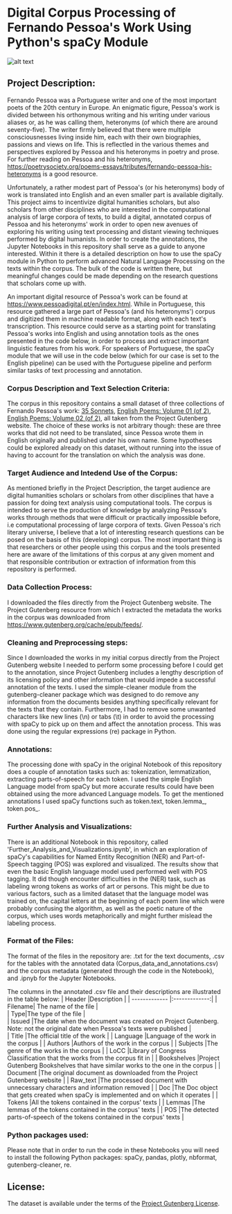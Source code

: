 # Digital Corpus Processing of Fernando Pessoa's Work Using Python's spaCy Module

![alt text](https://miro.medium.com/v2/resize:fit:1100/format:webp/1*_KkW3OElfRLDBX1DijsWNQ.png)


## Project Description:
Fernando Pessoa was a Portuguese writer and one of the most important poets of the 20th century in Europe. An enigmatic figure, Pessoa's work is divided between his orthonymous writing and his writing under various aliases or, as he was calling them, heteronyms (of which there are around seventy-five). The writer firmly believed that there were multiple consciousnesses living inside him, each with their own biographies, passions and views on life. This is reflectled in the various themes and perspectives explored by Pessoa and his heteronyms in poetry and prose. For further reading on Pessoa and his heteronyms, https://poetrysociety.org/poems-essays/tributes/fernando-pessoa-his-heteronyms is a good resource.

Unfortunately, a rather modest part of Pessoa's (or his heteronyms) body of work is translated into English and an even smaller part is available digitally. This project aims to incentivize digital humanities scholars, but also scholars from other disciplines who are interested in the computational analysis of large corpora of texts, to build a digital, annotated corpus of Pessoa and his heteronyms' work in order to open new avenues of exploring his writing using text processing and distant viewing techniques performed by digital humanists. In order to create the annotations, the Jupyter Notebooks in this repository shall serve as a guide to anyone interested. Within it there is a detailed description on how to use the spaCy module in Python to perform advanced Natural Language Processing on the texts within the corpus. The bulk of the code is written there, but meaningful changes could be made depending on the research questions that scholars come up with.

An important digital resource of Pessoa's work can be found at https://www.pessoadigital.pt/en/index.html. While in Portuguese, this resource gathered a large part of Pessoa's (and his heteronyms') corpus and digitized them in machine readable format, along with each text's transcription. This resource could serve as a starting point for translating Pessoa's works into English and using annotation tools as the ones presented in the code below, in order to process and extract important linguistic features from his work. For speakers of Portuguese, the spaCy module that we will use in the code below (which for our case is set to the English pipeline) can be used with the Portuguese pipeline and perform similar tasks of text processing and annotation.

### Corpus Description and Text Selection Criteria:
The corpus in this repository contains a small dataset of three collections of Fernando Pessoa's work: [35 Sonnets](https://www.gutenberg.org/ebooks/19978), [English Poems: Volume 01 (of 2)](https://www.gutenberg.org/ebooks/66039), [English Poems: Volume 02 (of 2)](https://www.gutenberg.org/ebooks/66040), all taken from the Project Gutenberg website. The choice of these works is not arbitrary though: these are three works that did not need to be translated, since Pessoa wrote them in English originally and published under his own name. Some hypotheses could be explored already on this dataset, without running into the issue of having to account for the translation on which the analysis was done. 

### Target Audience and Intedend Use of the Corpus:
As mentioned briefly in the Project Description, the target audience are digital humanities scholars or scholars from other disciplines that have a passion for doing text analysis using computational tools. The corpus is intended to serve the production of knowledge by analyzing Pessoa's works through methods that were difficult or practically impossible before, i.e computational processing of large corpora of texts. Given Pessoa's rich literary universe, I believe that a lot of interesting research questions can be posed on the basis of this (developing) corpus. The most important thing is that researchers or other people using this corpus and the tools presented here are aware of the limitations of this corpus at any given moment and that responsible contribution or extraction of information from this repository is performed.

### Data Collection Process:
I downloaded the files directly from the Project Gutenberg website. The Project Gutenberg resource from which I extracted the metadata the works in the corpus was downloaded from https://www.gutenberg.org/cache/epub/feeds/.

### Cleaning and Preprocessing steps:
Since I downloaded the works in my initial corpus directly from the Project Gutenberg website I needed to perform some processing before I could get to the annotation, since Project Gutenberg includes a lengthy description of its licensing policy and other information that would impede a successful annotation of the texts. I used the simple-cleaner module from the gutenberg-cleaner package which was designed to do remove any information from the documents besides anything specifically relevant for the texts that they contain. Furthermore, I had to remove some unwanted characters like new lines (\n) or tabs (\t) in order to avoid the processing with spaCy to pick up on them and affect the annotation process. This was done using the regular expressions (re) package in Python.

### Annotations:
The processing done with spaCy in the original Notebook of this repository does a couple of annotation tasks such as: tokenization, lemmatization, extracting parts-of-speech for each token. I used the simple English Language model from spaCy but more accurate results could have been obtained using the more advanced Language models. To get the mentioned annotations I used spaCy functions such as token.text, token.lemma_, token.pos_.

### Further Analysis and Visualizations:
There is an additional Notebook in this repository, called 'Further_Analysis_and_Visualizations.ipynb', in which an exploration of spaCy's capabilities for Named Entity Recognition (NER) and Part-of-Speech tagging (POS) was explored and visualized. The results show that even the basic English language model used performed well with POS tagging. It did though encounter difficulties in the (NER) task, such as labeling wrong tokens as works of art or persons. This might be due to various factors, such as a limited dataset that the language model was trained on, the capital letters at the beginning of each poem line which were probably confusing the algorithm, as well as the poetic nature of the corpus, which uses words metaphorically and might further mislead the labeling process.

### Format of the Files:
The format of the files in the repository are: .txt for the text documents, .csv for the tables with the annotated data (Corpus_data_and_annotations.csv) and the corpus metadata (generated through the code in the Notebook), and .ipnyb for the Jupyter Notebooks.

The columns in the annotated .csv file and their descriptions are illustrated in the table below:
| Header        |Description            |
| ------------- |:-------------:|
| Filename| The name of the file  |  
| Type|The type of the file   |    
| Issued |The date when the document was created on Project Gutenberg. Note: not the original date when Pessoa's texts were published       |     
| Title |The official title of the work      |
| Language |Language of the work in the corpus        |
| Authors |Authors of the work in the corpus       |
| Subjects |The genre of the works in the corpus      |
| LoCC |Library of Congress Classification that the works from the corpus fit in      |
| Bookshelves |Project Gutenberg Bookshelves that have similar works to the one in the corpus      |
| Document |The original document as downloaded from the Project Gutenberg website     |
| Raw_text |The processed document with unnecessary characters and information removed      |
| Doc |The Doc object that gets created when spaCy is implemented and on which it operates      |
| Tokens |All the tokens contained in the corpus' texts      |
| Lemmas |The lemmas of the tokens contained in the corpus' texts     |
| POS |The detected parts-of-speech of the tokens contained in the corpus' texts      |

### Python packages used:
Please note that in order to run the code in these Notebooks you will need to install the following Python packages: spaCy, pandas, plotly, nbformat, gutenberg-cleaner, re.

## License:
The dataset is available under the terms of the [Project Gutenberg License](https://www.gutenberg.org/policy/license.html).
